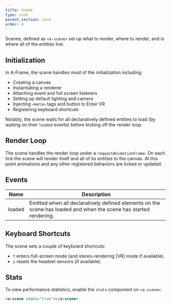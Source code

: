 ```yaml
---
title: Scene
type: core
parent_section: core
order: 4
---
```


Scenes, defined as `<a-scene>` set up what to render, where to render, and is where all of the entities live.

## Initialization

In A-Frame, the scene handles most of the initialization including:

- Creating a canvas
- Instantiating a renderer
- Attaching event and full screen listeners
- Setting up default lighting and camera
- Injecting `<meta>` tags and button to Enter VR
- Registering keyboard shortcuts

Notably, the scene waits for all declaratively defined entities to load (by waiting on their `loaded` events) before kicking off the render loop.

## Render Loop

The scene handles the render loop under a `requestAnimationFrame`. On each tick the scene will render itself and all of its entities to the canvas. At this point animations and any other registered behaviors are ticked or updated.

## Events

| Name   | Description |
| ----   | ----------- |
| loaded | Emitted when all declaratively defined elements on the scene has loaded and when the scene has started rendering. |

## Keyboard Shortcuts

The scene sets a couple of keyboard shortcuts:

- `f` enters full-screen mode (and stereo-rendering [VR] mode if available).
- `z` resets the headset sensors (if available).

## Stats

To view performance statistics, enable the `stats` component on `<a-scene>`:

```html
<a-scene stats="true"></a-scene>
```
